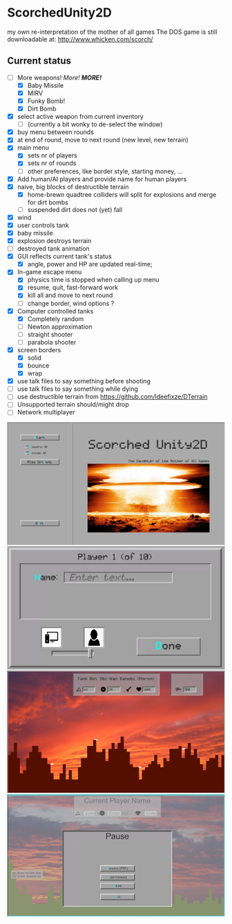 # ScorchedUnity2D
my own re-interpretation of the mother of all games
The DOS game is still downloadable at: http://www.whicken.com/scorch/

## Current status

* [ ] More weapons!   *More!*   ***MORE!***
  * [x] Baby Missile
  * [x] MIRV
  * [x] Funky Bomb!
  * [x] Dirt Bomb
* [x] select active weapon from current inventory
  * [ ] (currently a bit wonky to de-select the window)
* [x] buy menu between rounds
* [x] at end of round, move to next round (new level, new terrain)
* [x] main menu
  * [x] sets nr of players
  * [x] sets nr of rounds
  * [ ] other preferences, like border style, starting money, ...
* [x] Add human/AI players and provide name for human players
* [x] naive, big blocks of destructible terrain
  * [x] home-brewn quadtree colliders will split for explosions and merge for dirt bombs
  * [ ] suspended dirt does not (yet) fall
* [X] wind
* [x] user controls tank
* [x] baby missile
* [x] explosion destroys terrain
* [ ] destroyed tank animation
* [x] GUI reflects current tank's status
  * [x] angle, power and HP are updated real-time; 
* [x] In-game escape menu
  * [x] physics time is stopped when calling up menu
  * [x] resume, quit, fast-forward work
  * [x] kill all and move to next round
  * [ ] change border, wind options ?
* [x] Computer controlled tanks
  * [x] Completely random
  * [ ] Newton approximation
  * [ ] straight shooter
  * [ ] parabola shooter
* [x] screen borders
  * [x] solid
  * [x] bounce
  * [x] wrap
* [x] use talk files to say something before shooting
* [ ] use talk files to say something while dying
* [ ] use destructible terrain from <https://github.com/Ideefixze/DTerrain>
* [ ] Unsupported terrain should/might drop
* [ ] Network multiplayer

![screenshot](info/Screenshot-mainmenu.jpg?raw=true)
![screenshot](info/Screenshot-addplayer.jpg?raw=true)
![screenshot](info/Screenshot-2022-04-18.jpg?raw=true)
![screenshot](info/Screenshot_menu.jpg?raw=true)
